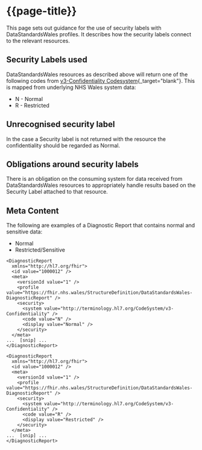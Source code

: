 # {{page-title}}

This page sets out guidance for the use of security labels with DataStandardsWales profiles. It describes how the security labels connect to the relevant resources.

## Security Labels used
DataStandardsWales resources as described above will return one of the following codes from [v3-Confidentiality Codesystem](http://terminology.hl7.org/CodeSystem/v3-Confidentiality){_target="blank"}. This is mapped from underlying NHS Wales system data:

* N - Normal
* R - Restricted

## Unrecognised security label
In the case a Security label is not returned with the resource the confidentiality should be regarded as Normal.

## Obligations around security labels
There is an obligation on the consuming system for data received from DataStandardsWales resources to appropriately handle results based on the Security Label attached to that resource.

## Meta Content

The following are examples of a Diagnostic Report that contains normal and sensitive data:

<div class="tab-wrap">
  <ul class="tab-head">
    <li class="tablink tab-active" onclick="openCity(this,'tabsnap')" data-target="tabsnap">
      Normal
    </li>
    <li class="tablink" onclick="openCity(this,'tabdiff')" data-target="tabdiff">
      Restricted/Sensitive
    </li>
  </ul>
  <div class="tab-main">
    <div id="tabsnap" class="tabcontent active">   

    <DiagnosticReport
      xmlns="http://hl7.org/fhir">
      <id value="1000012" />
      <meta>
        <versionId value="1" />
        <profile value="https://fhir.nhs.wales/StructureDefinition/DataStandardsWales-DiagnosticReport" />
        <security>
          <system value="http://terminology.hl7.org/CodeSystem/v3-Confidentiality" />
          <code value="N" />
          <display value="Normal" />
        </security>
      </meta>
    ...  [snip] ...
    </DiagnosticReport>

  </div>

  <div id="tabdiff" class="tabcontent">

    <DiagnosticReport
      xmlns="http://hl7.org/fhir">
      <id value="1000012" />
      <meta>
        <versionId value="1" />
        <profile value="https://fhir.nhs.wales/StructureDefinition/DataStandardsWales-DiagnosticReport" />
        <security>
          <system value="http://terminology.hl7.org/CodeSystem/v3-Confidentiality" />
          <code value="R" />
          <display value="Restricted" />
        </security>
      </meta>
    ...  [snip] ...
    </DiagnosticReport>

  </div>
</div>

